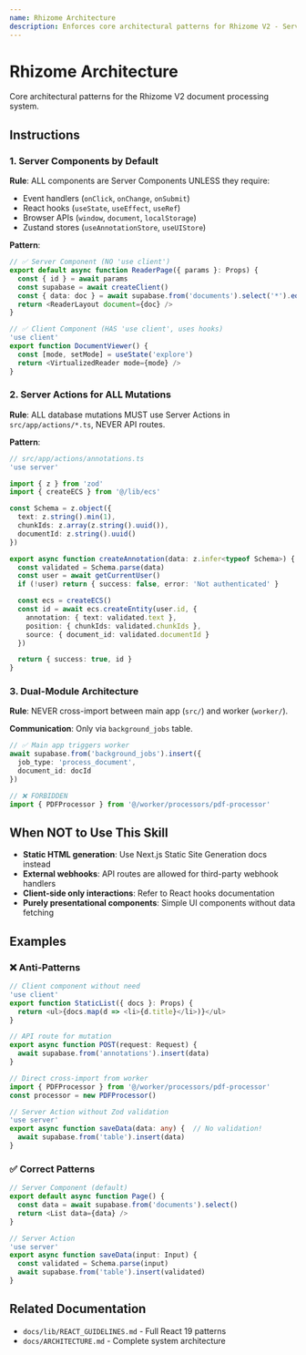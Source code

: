 ```yaml
---
name: Rhizome Architecture
description: Enforces core architectural patterns for Rhizome V2 - Server Components by default, Server Actions for all mutations, and dual-module separation between Next.js app and Node.js worker. Use when creating pages, components, Server Actions, or reviewing architecture compliance. Trigger keywords: Server Component, Client Component, use client, Server Action, use server, src/app/actions, worker module, background_jobs, dual-module, Next.js, React 19.
---
```


# Rhizome Architecture

Core architectural patterns for the Rhizome V2 document processing system.

## Instructions

### 1. Server Components by Default

**Rule**: ALL components are Server Components UNLESS they require:
- Event handlers (`onClick`, `onChange`, `onSubmit`)
- React hooks (`useState`, `useEffect`, `useRef`)
- Browser APIs (`window`, `document`, `localStorage`)
- Zustand stores (`useAnnotationStore`, `useUIStore`)

**Pattern**:
```typescript
// ✅ Server Component (NO 'use client')
export default async function ReaderPage({ params }: Props) {
  const { id } = await params
  const supabase = await createClient()
  const { data: doc } = await supabase.from('documents').select('*').eq('id', id).single()
  return <ReaderLayout document={doc} />
}

// ✅ Client Component (HAS 'use client', uses hooks)
'use client'
export function DocumentViewer() {
  const [mode, setMode] = useState('explore')
  return <VirtualizedReader mode={mode} />
}
```

### 2. Server Actions for ALL Mutations

**Rule**: ALL database mutations MUST use Server Actions in `src/app/actions/*.ts`, NEVER API routes.

**Pattern**:
```typescript
// src/app/actions/annotations.ts
'use server'

import { z } from 'zod'
import { createECS } from '@/lib/ecs'

const Schema = z.object({
  text: z.string().min(1),
  chunkIds: z.array(z.string().uuid()),
  documentId: z.string().uuid()
})

export async function createAnnotation(data: z.infer<typeof Schema>) {
  const validated = Schema.parse(data)
  const user = await getCurrentUser()
  if (!user) return { success: false, error: 'Not authenticated' }

  const ecs = createECS()
  const id = await ecs.createEntity(user.id, {
    annotation: { text: validated.text },
    position: { chunkIds: validated.chunkIds },
    source: { document_id: validated.documentId }
  })

  return { success: true, id }
}
```

### 3. Dual-Module Architecture

**Rule**: NEVER cross-import between main app (`src/`) and worker (`worker/`).

**Communication**: Only via `background_jobs` table.

```typescript
// ✅ Main app triggers worker
await supabase.from('background_jobs').insert({
  job_type: 'process_document',
  document_id: docId
})

// ❌ FORBIDDEN
import { PDFProcessor } from '@/worker/processors/pdf-processor'
```

## When NOT to Use This Skill

- **Static HTML generation**: Use Next.js Static Site Generation docs instead
- **External webhooks**: API routes are allowed for third-party webhook handlers
- **Client-side only interactions**: Refer to React hooks documentation
- **Purely presentational components**: Simple UI components without data fetching

## Examples

### ❌ Anti-Patterns

```typescript
// Client component without need
'use client'
export function StaticList({ docs }: Props) {
  return <ul>{docs.map(d => <li>{d.title}</li>)}</ul>
}

// API route for mutation
export async function POST(request: Request) {
  await supabase.from('annotations').insert(data)
}

// Direct cross-import from worker
import { PDFProcessor } from '@/worker/processors/pdf-processor'
const processor = new PDFProcessor()

// Server Action without Zod validation
'use server'
export async function saveData(data: any) {  // No validation!
  await supabase.from('table').insert(data)
}
```

### ✅ Correct Patterns

```typescript
// Server Component (default)
export default async function Page() {
  const data = await supabase.from('documents').select()
  return <List data={data} />
}

// Server Action
'use server'
export async function saveData(input: Input) {
  const validated = Schema.parse(input)
  await supabase.from('table').insert(validated)
}
```

## Related Documentation

- `docs/lib/REACT_GUIDELINES.md` - Full React 19 patterns
- `docs/ARCHITECTURE.md` - Complete system architecture

